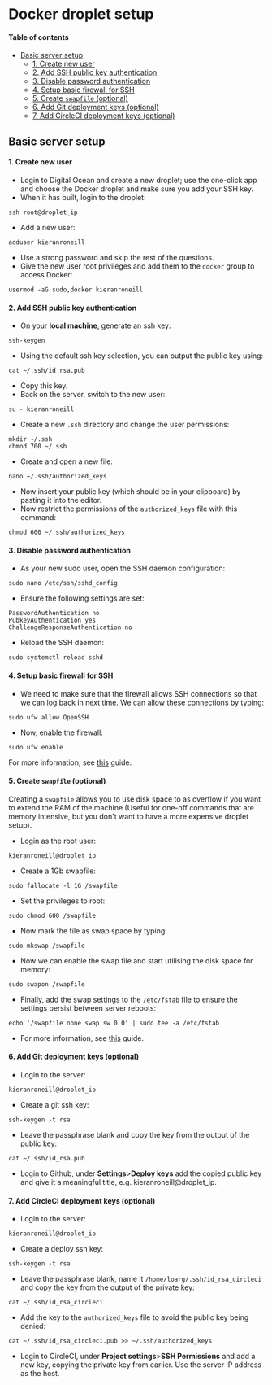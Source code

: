 # Docker droplet setup

#### Table of contents

* [Basic server setup](#basic-server-setup)
    * [1. Create new user](#1-create-new-user)
    * [2. Add SSH public key authentication](#2-add-ssh-public-key-authentication)
    * [3. Disable password authentication](#3-disable-password-authentication)
    * [4. Setup basic firewall for SSH](#4-setup-basic-firewall-for-ssh)
    * [5. Create `swapfile` (optional)](#5-create-swapfile-optional)
    * [6. Add Git deployment keys (optional)](#6-add-git-deployment-keys-optional)
    * [7. Add CircleCI deployment keys (optional)](#7-add-circleci-deployment-keys-optional)

## Basic server setup

#### 1. Create new user

* Login to Digital Ocean and create a new droplet; use the one-click app and choose the Docker droplet and make sure you add your SSH key.
* When it has built, login to the droplet:
```shell script
ssh root@droplet_ip
```
* Add a new user:
```shell script
adduser kieranroneill
```
* Use a strong password and skip the rest of the questions.
* Give the new user root privileges and add them to the `docker` group to access Docker:
```shell script
usermod -aG sudo,docker kieranroneill
```
#### 2. Add SSH public key authentication 

* On your **local machine**, generate an ssh key:
```shell script
ssh-keygen
```
* Using the default ssh key selection, you can output the public key using:
```shell script
cat ~/.ssh/id_rsa.pub
```
* Copy this key.
* Back on the server, switch to the new user:
```shell script
su - kieranroneill
```
* Create a new `.ssh` directory and change the user permissions:
```shell script
mkdir ~/.ssh
chmod 700 ~/.ssh
```
* Create and open a new file:
```shell script
nano ~/.ssh/authorized_keys
```
* Now insert your public key (which should be in your clipboard) by pasting it into the editor.
* Now restrict the permissions of the `authorized_keys` file with this command:
```shell script
chmod 600 ~/.ssh/authorized_keys
```

#### 3. Disable password authentication

* As your new sudo user, open the SSH daemon configuration:
```shell script
sudo nano /etc/ssh/sshd_config
```
* Ensure the following settings are set:
```shell script
PasswordAuthentication no
PubkeyAuthentication yes
ChallengeResponseAuthentication no
```
* Reload the SSH daemon:
```shell script
sudo systemctl reload sshd
```

#### 4. Setup basic firewall for SSH

* We need to make sure that the firewall allows SSH connections so that we can log back in next time. We can allow these connections by typing:
```shell script
sudo ufw allow OpenSSH
```
* Now, enable the firewall:
```shell script
sudo ufw enable
```

For more information, see [this](https://www.digitalocean.com/community/tutorials/initial-server-setup-with-ubuntu-16-04) guide.

#### 5. Create `swapfile` (optional)

Creating a `swapfile` allows you to use disk space to as overflow if you want to extend the RAM of the machine (Useful for one-off commands that are memory intensive, but you don't want to have a more expensive droplet setup).

* Login as the root user:
```shell script
kieranroneill@droplet_ip
```
* Create a 1Gb swapfile:
```shell script
sudo fallocate -l 1G /swapfile
```
* Set the privileges to root:
```shell script
sudo chmod 600 /swapfile
```
* Now mark the file as swap space by typing:
```shell script
sudo mkswap /swapfile
```
* Now we can enable the swap file and start utilising the disk space for memory:
```shell script
sudo swapon /swapfile
```
* Finally, add the swap settings to the `/etc/fstab` file to ensure the settings persist between server reboots:
```shell script
echo '/swapfile none swap sw 0 0' | sudo tee -a /etc/fstab
```

* For more information, see [this](https://www.digitalocean.com/community/tutorials/how-to-add-swap-space-on-ubuntu-16-04) guide.

#### 6. Add Git deployment keys (optional)

* Login to the server:
```shell script
kieranroneill@droplet_ip
```
* Create a git ssh key:
```shell script
ssh-keygen -t rsa
```
* Leave the passphrase blank and copy the key from the output of the public key:
```shell script
cat ~/.ssh/id_rsa.pub
```
* Login to Github, under **Settings**>**Deploy keys** add the copied public key and give it a meaningful title, e.g. kieranroneill@droplet_ip.

#### 7. Add CircleCI deployment keys (optional)

* Login to the server:
```shell script
kieranroneill@droplet_ip
```
* Create a deploy ssh key:
```shell script
ssh-keygen -t rsa
```
* Leave the passphrase blank, name it `/home/loarg/.ssh/id_rsa_circleci` and copy the key from the output of the private key:
```shell script
cat ~/.ssh/id_rsa_circleci
```
* Add the key to the `authorized_keys` file to avoid the public key being denied:
```shell script
cat ~/.ssh/id_rsa_circleci.pub >> ~/.ssh/authorized_keys
```
* Login to CircleCI, under **Project settings**>**SSH Permissions** and add a new key, copying the private key from earlier. Use the server IP address as the host.

